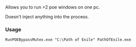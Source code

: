 Allows you to run >2 poe windows on one pc. 

Doesn't inject anything into the process.

### Usage
```
RunPOEBypassMutex.exe "C:\Path of Exile" PathOfExile.exe
```
